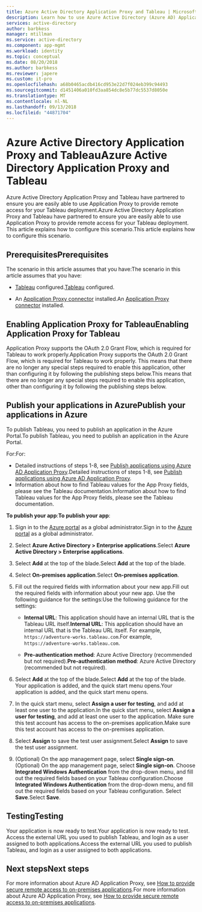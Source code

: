 ```yaml
---
title: Azure Active Directory Application Proxy and Tableau | Microsoft Docs
description: Learn how to use Azure Active Directory (Azure AD) Application Proxy to provide remote access for your Tableau deployment.
services: active-directory
author: barbkess
manager: mtillman
ms.service: active-directory
ms.component: app-mgmt
ms.workload: identity
ms.topic: conceptual
ms.date: 08/20/2018
ms.author: barbkess
ms.reviewer: japere
ms.custom: it-pro
ms.openlocfilehash: a68b0465acdb416cd953e22d7f024eb399c94493
ms.sourcegitcommit: d1451406a010fd3aa854dc8e5b77dc5537d8050e
ms.translationtype: MT
ms.contentlocale: nl-NL
ms.lasthandoff: 09/13/2018
ms.locfileid: "44871704"
---
```

# <a name="azure-active-directory-application-proxy-and-tableau"></a><span data-ttu-id="56c98-103">Azure Active Directory Application Proxy and Tableau</span><span class="sxs-lookup"><span data-stu-id="56c98-103">Azure Active Directory Application Proxy and Tableau</span></span> 

<span data-ttu-id="56c98-104">Azure Active Directory Application Proxy and Tableau have partnered to ensure you are easily able to use Application Proxy to provide remote access for your Tableau deployment.</span><span class="sxs-lookup"><span data-stu-id="56c98-104">Azure Active Directory Application Proxy and Tableau have partnered to ensure you are easily able to use Application Proxy to provide remote access for your Tableau deployment.</span></span> <span data-ttu-id="56c98-105">This article explains how to configure this scenario.</span><span class="sxs-lookup"><span data-stu-id="56c98-105">This article explains how to configure this scenario.</span></span>  

## <a name="prerequisites"></a><span data-ttu-id="56c98-106">Prerequisites</span><span class="sxs-lookup"><span data-stu-id="56c98-106">Prerequisites</span></span> 

<span data-ttu-id="56c98-107">The scenario in this article assumes that you have:</span><span class="sxs-lookup"><span data-stu-id="56c98-107">The scenario in this article assumes that you have:</span></span>

- <span data-ttu-id="56c98-108">[Tableau](https://onlinehelp.tableau.com/current/server/en-us/proxy.htm#azure) configured.</span><span class="sxs-lookup"><span data-stu-id="56c98-108">[Tableau](https://onlinehelp.tableau.com/current/server/en-us/proxy.htm#azure) configured.</span></span> 

- <span data-ttu-id="56c98-109">An [Application Proxy connector](application-proxy-enable.md) installed.</span><span class="sxs-lookup"><span data-stu-id="56c98-109">An [Application Proxy connector](application-proxy-enable.md) installed.</span></span> 

 
## <a name="enabling-application-proxy-for-tableau"></a><span data-ttu-id="56c98-110">Enabling Application Proxy for Tableau</span><span class="sxs-lookup"><span data-stu-id="56c98-110">Enabling Application Proxy for Tableau</span></span> 

<span data-ttu-id="56c98-111">Application Proxy supports the OAuth 2.0 Grant Flow, which is required for Tableau to work properly.</span><span class="sxs-lookup"><span data-stu-id="56c98-111">Application Proxy supports the OAuth 2.0 Grant Flow, which is required for Tableau to work properly.</span></span> <span data-ttu-id="56c98-112">This means that there are no longer any special steps required to enable this application, other than configuring it by following the publishing steps below.</span><span class="sxs-lookup"><span data-stu-id="56c98-112">This means that there are no longer any special steps required to enable this application, other than configuring it by following the publishing steps below.</span></span>


## <a name="publish-your-applications-in-azure"></a><span data-ttu-id="56c98-113">Publish your applications in Azure</span><span class="sxs-lookup"><span data-stu-id="56c98-113">Publish your applications in Azure</span></span> 

<span data-ttu-id="56c98-114">To publish Tableau, you need to publish an application in the Azure Portal.</span><span class="sxs-lookup"><span data-stu-id="56c98-114">To publish Tableau, you need to publish an application in the Azure Portal.</span></span>

<span data-ttu-id="56c98-115">For:</span><span class="sxs-lookup"><span data-stu-id="56c98-115">For:</span></span>

- <span data-ttu-id="56c98-116">Detailed instructions of steps 1-8, see [Publish applications using Azure AD Application Proxy](application-proxy-publish-azure-portal.md).</span><span class="sxs-lookup"><span data-stu-id="56c98-116">Detailed instructions of steps 1-8, see [Publish applications using Azure AD Application Proxy](application-proxy-publish-azure-portal.md).</span></span> 
- <span data-ttu-id="56c98-117">Information about how to find Tableau values for the App Proxy fields, please see the Tableau documentation.</span><span class="sxs-lookup"><span data-stu-id="56c98-117">Information about how to find Tableau values for the App Proxy fields, please see the Tableau documentation.</span></span>  

<span data-ttu-id="56c98-118">**To publish your app**:</span><span class="sxs-lookup"><span data-stu-id="56c98-118">**To publish your app**:</span></span> 


1. <span data-ttu-id="56c98-119">Sign in to the [Azure portal](https://portal.azure.com) as a global administrator.</span><span class="sxs-lookup"><span data-stu-id="56c98-119">Sign in to the [Azure portal](https://portal.azure.com) as a global administrator.</span></span> 

2. <span data-ttu-id="56c98-120">Select **Azure Active Directory > Enterprise applications**.</span><span class="sxs-lookup"><span data-stu-id="56c98-120">Select **Azure Active Directory > Enterprise applications**.</span></span> 

3. <span data-ttu-id="56c98-121">Select **Add** at the top of the blade.</span><span class="sxs-lookup"><span data-stu-id="56c98-121">Select **Add** at the top of the blade.</span></span> 

4. <span data-ttu-id="56c98-122">Select **On-premises application**.</span><span class="sxs-lookup"><span data-stu-id="56c98-122">Select **On-premises application**.</span></span> 

5. <span data-ttu-id="56c98-123">Fill out the required fields with information about your new app.</span><span class="sxs-lookup"><span data-stu-id="56c98-123">Fill out the required fields with information about your new app.</span></span> <span data-ttu-id="56c98-124">Use the following guidance for the settings:</span><span class="sxs-lookup"><span data-stu-id="56c98-124">Use the following guidance for the settings:</span></span> 

    - <span data-ttu-id="56c98-125">**Internal URL**: This application should have an internal URL that is the Tableau URL itself.</span><span class="sxs-lookup"><span data-stu-id="56c98-125">**Internal URL**: This application should have an internal URL that is the Tableau URL itself.</span></span> <span data-ttu-id="56c98-126">For example, `https://adventure-works.tableau.com`.</span><span class="sxs-lookup"><span data-stu-id="56c98-126">For example, `https://adventure-works.tableau.com`.</span></span> 

    - <span data-ttu-id="56c98-127">**Pre-authentication method**: Azure Active Directory (recommended but not required).</span><span class="sxs-lookup"><span data-stu-id="56c98-127">**Pre-authentication method**: Azure Active Directory (recommended but not required).</span></span> 

6. <span data-ttu-id="56c98-128">Select **Add** at the top of the blade.</span><span class="sxs-lookup"><span data-stu-id="56c98-128">Select **Add** at the top of the blade.</span></span> <span data-ttu-id="56c98-129">Your application is added, and the quick start menu opens.</span><span class="sxs-lookup"><span data-stu-id="56c98-129">Your application is added, and the quick start menu opens.</span></span> 

7. <span data-ttu-id="56c98-130">In the quick start menu, select **Assign a user for testing**, and add at least one user to the application.</span><span class="sxs-lookup"><span data-stu-id="56c98-130">In the quick start menu, select **Assign a user for testing**, and add at least one user to the application.</span></span> <span data-ttu-id="56c98-131">Make sure this test account has access to the on-premises application.</span><span class="sxs-lookup"><span data-stu-id="56c98-131">Make sure this test account has access to the on-premises application.</span></span> 

8. <span data-ttu-id="56c98-132">Select **Assign** to save the test user assignment.</span><span class="sxs-lookup"><span data-stu-id="56c98-132">Select **Assign** to save the test user assignment.</span></span> 

9. <span data-ttu-id="56c98-133">(Optional) On the app management page, select **Single sign-on**.</span><span class="sxs-lookup"><span data-stu-id="56c98-133">(Optional) On the app management page, select **Single sign-on**.</span></span> <span data-ttu-id="56c98-134">Choose **Integrated Windows Authentication** from the drop-down menu, and fill out the required fields based on your Tableau configuration.</span><span class="sxs-lookup"><span data-stu-id="56c98-134">Choose **Integrated Windows Authentication** from the drop-down menu, and fill out the required fields based on your Tableau configuration.</span></span> <span data-ttu-id="56c98-135">Select **Save**.</span><span class="sxs-lookup"><span data-stu-id="56c98-135">Select **Save**.</span></span> 

 

## <a name="testing"></a><span data-ttu-id="56c98-136">Testing</span><span class="sxs-lookup"><span data-stu-id="56c98-136">Testing</span></span> 

<span data-ttu-id="56c98-137">Your application is now ready to test.</span><span class="sxs-lookup"><span data-stu-id="56c98-137">Your application is now ready to test.</span></span> <span data-ttu-id="56c98-138">Access the external URL you used to publish Tableau, and login as a user assigned to both applications.</span><span class="sxs-lookup"><span data-stu-id="56c98-138">Access the external URL you used to publish Tableau, and login as a user assigned to both applications.</span></span>



## <a name="next-steps"></a><span data-ttu-id="56c98-139">Next steps</span><span class="sxs-lookup"><span data-stu-id="56c98-139">Next steps</span></span>

<span data-ttu-id="56c98-140">For more information about Azure AD Application Proxy, see [How to provide secure remote access to on-premises applications](application-proxy.md).</span><span class="sxs-lookup"><span data-stu-id="56c98-140">For more information about Azure AD Application Proxy, see [How to provide secure remote access to on-premises applications](application-proxy.md).</span></span>

